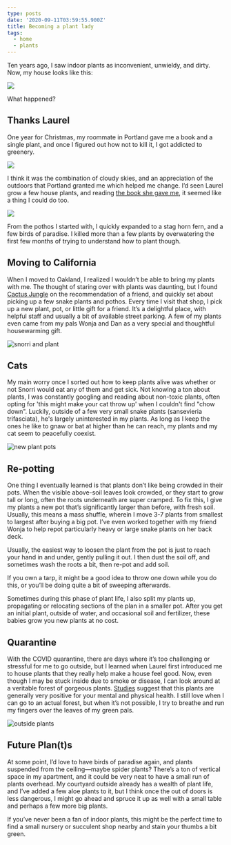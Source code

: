 ```yaml
---
type: posts
date: '2020-09-11T03:59:55.900Z'
title: Becoming a plant lady
tags:
  - home
  - plants
---
```


Ten years ago, I saw indoor plants as inconvenient, unwieldy, and dirty. Now, my house looks like this:

![](/plants.jpg)

What happened?

## Thanks Laurel

One year for Christmas, my roommate in Portland gave me a book and a single plant, and once I figured out how not to kill it, I got addicted to greenery.

![](/firstplant.jpg)

I think it was the combination of cloudy skies, and an appreciation of the outdoors that Portland granted me which helped me change. I’d seen Laurel grow a few house plants, and reading [the book she gave me](https://www.hardiegrant.com/au/publishing/bookfinder/book/living-with-plants-by-sophie-lee/9781784880965), it seemed like a thing I could do too.

![](/plantbook.jpg)

From the pothos I started with, I quickly expanded to a stag horn fern, and a few birds of paradise. I killed more than a few plants by overwatering the first few months of trying to understand how to plant though.

## Moving to California

When I moved to Oakland, I realized I wouldn’t be able to bring my plants with me. The thought of staring over with plants was daunting, but I found [Cactus Jungle](https://cactusjungle.com) on the recommendation of a friend, and quickly set about picking up a few snake plants and pothos. Every time I visit that shop, I pick up a new plant, pot, or little gift for a friend. It’s a delightful place, with helpful staff and usually a bit of available street parking. A few of my plants even came from my pals Wonja and Dan as a very special and thoughtful housewarming gift.

![snorri and plant](/snorriandplant.jpg)

## Cats

My main worry once I sorted out how to keep plants alive was whether or not Snorri would eat any of them and get sick. Not knowing a ton about plants, I was constantly googling and reading about non-toxic plants, often opting for &#39;this might make your cat throw up&#39; when I couldn&#39;t find &quot;chow down&quot;. Luckily, outside of a few very small snake plants (sansevieria trifasciata), he&#39;s largely uninterested in my plants. As long as I keep the ones he like to gnaw or bat at higher than he can reach, my plants and my cat seem to peacefully coexist. 

![new plant pots](/newpots.jpg)

## Re-potting

One thing I eventually learned is that plants don’t like being crowded in their pots. When the visible above-soil leaves look crowded, or they start to grow tall or long, often the roots underneath are super cramped. To fix this, I give my plants a new pot that’s significantly larger than before, with fresh soil. Usually, this means a mass shuffle, wherein I move 3-7 plants from smallest to largest after buying a big pot. I’ve even worked together with my friend Wonja to help repot particularly heavy or large snake plants on her back deck.

Usually, the easiest way to loosen the plant from the pot is just to reach your hand in and under, gently pulling it out. I then dust the soil off, and sometimes wash the roots a bit, then re-pot and add soil. 

If you own a tarp, it might be a good idea to throw one down while you do this, or you’ll be doing quite a bit of sweeping afterwards.

Sometimes during this phase of plant life, I also split my plants up, propagating or relocating sections of the plan in a smaller pot. After you get an initial plant, outside of water, and occasional soil and fertilizer, these babies grow you new plants at no cost.

## Quarantine

With the COVID quarantine, there are days where it’s too challenging or stressful for me to go outside, but I learned when Laurel first introduced me to house plants that they really help make a house feel good. Now, even though I may be stuck inside due to smoke or disease, I can look around at a veritable forest of gorgeous plants. [Studies](https://www.psychologytoday.com/us/blog/urban-mindfulness/200903/plants-make-you-feel-better) suggest that this plants are generally very positive for your mental and physical health. I still love when I can go to an actual forest, but when it’s not possible, I try to breathe and run my fingers over the leaves of my green pals.

![outside plants](/outsideplants.jpg)

## Future Plan(t)s

At some point, I’d love to have birds of paradise again, and plants suspended from the ceiling—maybe spider plants? There’s a ton of vertical space in my apartment, and it could be very neat to have a small run of plants overhead. My courtyard outside already has a wealth of plant life, and I’ve added a few aloe plants to it, but I think once the out of doors is less dangerous, I might go ahead and spruce it up as well with a small table and perhaps a few more big plants.

If you’ve never been a fan of indoor plants, this might be the perfect time to find a small nursery or succulent shop nearby and stain your thumbs a bit green.
